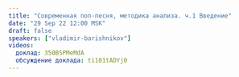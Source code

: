 ```yaml
---
title: "Современная поп-песня, методика анализа. ч.1 Введение"
date: "29 Sep 22 12:00 MSK"
draft: false
speakers: ["vladimir-barishnikov"]
videos:
  доклад: 350BSPMeMdA
  обсуждение доклада: ti101tADYj0
---
```

